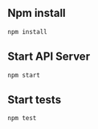 ## Npm install

```
npm install
```

## Start API Server 
```
npm start
```

## Start tests
```
npm test
``` 





